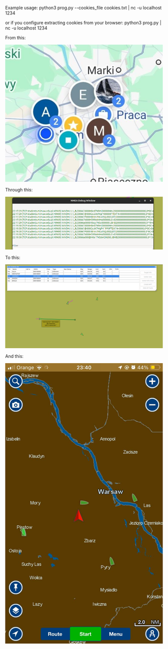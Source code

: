 Example usage:
python3 prog.py --cookies_file cookies.txt | nc -u localhost 1234

or if you configure extracting cookies from your browser:
python3 prog.py | nc -u localhost 1234

From this:

![alt text](pictures/google_maps.jpeg)

Through this:

![alt text](pictures/nmea.png)

To this:

![alt text](pictures/openCPN.png)

And this:

![alt text](pictures/navionics.jpeg)

